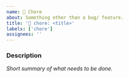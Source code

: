 ```yaml
---
name: 🔧 Chore
about: Something other than a bug/ feature.
title: '🔧 chore: <title>'
labels: ['chore']
assignees: ''
---
```


### Description

_Short summary of what needs to be done._
